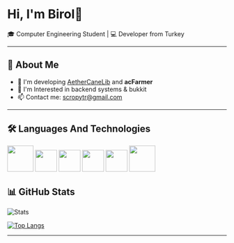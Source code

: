 # Hi, I'm Birol👋

🎓 Computer Engineering Student | 💻 Developer from Turkey

---

## 🚀 About Me
- 🌱 I'm developing [AetherCaneLib](https://github.com/AetherCane/AetherCaneLib) and **acFarmer**
- 🔭 I'm Interested in backend systems & bukkit
- 📫 Contact me: scropytr@gmail.com

---

## 🛠️ Languages And Technologies
[<img src="https://cdn.jsdelivr.net/gh/devicons/devicon/icons/java/java-original-wordmark.svg" height="60"/>](https://www.java.com/)
[<img src="https://cdn.jsdelivr.net/gh/devicons/devicon/icons/spring/spring-original.svg" height="50"/>](https://spring.io/)
[<img src="https://cdn.jsdelivr.net/gh/devicons/devicon/icons/mysql/mysql-original.svg" height="50"/>](https://www.mysql.com/)
[<img src="https://cdn.jsdelivr.net/gh/devicons/devicon/icons/redis/redis-original.svg" height="50"/>](https://redis.io/)
[<img src="https://cdn.jsdelivr.net/gh/devicons/devicon/icons/postgresql/postgresql-original.svg" height="50"/>](https://www.postgresql.org/)
[<img src="https://cdn.jsdelivr.net/gh/devicons/devicon/icons/sqlite/sqlite-original-wordmark.svg" height="60"/>](https://www.sqlite.org/)


## 📊 GitHub Stats
![Stats](https://github-readme-stats.vercel.app/api?username=birolozturkk&show_icons=true&theme=tokyonight)

[![Top Langs](https://github-readme-stats.vercel.app/api/top-langs/?username=birolozturkk&theme=tokyonight&layout=compact)](https://github.com/birolozturkk/github-readme-stats)

---
